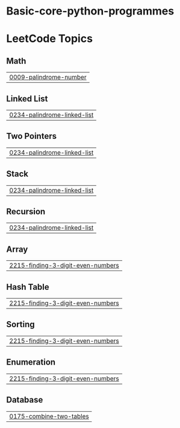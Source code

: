 # Basic-core-python-programmes

<!---LeetCode Topics Start-->
# LeetCode Topics
## Math
|  |
| ------- |
| [0009-palindrome-number](https://github.com/Aparna678/Basic-core-python-programmes/tree/master/0009-palindrome-number) |
## Linked List
|  |
| ------- |
| [0234-palindrome-linked-list](https://github.com/Aparna678/Basic-core-python-programmes/tree/master/0234-palindrome-linked-list) |
## Two Pointers
|  |
| ------- |
| [0234-palindrome-linked-list](https://github.com/Aparna678/Basic-core-python-programmes/tree/master/0234-palindrome-linked-list) |
## Stack
|  |
| ------- |
| [0234-palindrome-linked-list](https://github.com/Aparna678/Basic-core-python-programmes/tree/master/0234-palindrome-linked-list) |
## Recursion
|  |
| ------- |
| [0234-palindrome-linked-list](https://github.com/Aparna678/Basic-core-python-programmes/tree/master/0234-palindrome-linked-list) |
## Array
|  |
| ------- |
| [2215-finding-3-digit-even-numbers](https://github.com/Aparna678/Basic-core-python-programmes/tree/master/2215-finding-3-digit-even-numbers) |
## Hash Table
|  |
| ------- |
| [2215-finding-3-digit-even-numbers](https://github.com/Aparna678/Basic-core-python-programmes/tree/master/2215-finding-3-digit-even-numbers) |
## Sorting
|  |
| ------- |
| [2215-finding-3-digit-even-numbers](https://github.com/Aparna678/Basic-core-python-programmes/tree/master/2215-finding-3-digit-even-numbers) |
## Enumeration
|  |
| ------- |
| [2215-finding-3-digit-even-numbers](https://github.com/Aparna678/Basic-core-python-programmes/tree/master/2215-finding-3-digit-even-numbers) |
## Database
|  |
| ------- |
| [0175-combine-two-tables](https://github.com/Aparna678/Basic-core-python-programmes/tree/master/0175-combine-two-tables) |
<!---LeetCode Topics End-->